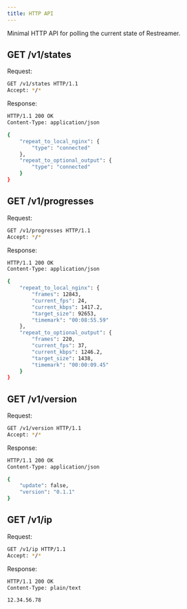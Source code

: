 ```yaml
---
title: HTTP API
---
```


Minimal HTTP API for polling the current state of Restreamer.

## GET /v1/states

Request:

```sh
GET /v1/states HTTP/1.1
Accept: */*
```

Response:

```sh
HTTP/1.1 200 OK
Content-Type: application/json

{
    "repeat_to_local_nginx": {
        "type": "connected"
    },
    "repeat_to_optional_output": {
        "type": "connected"
    }
}
```

## GET /v1/progresses

Request:

```sh
GET /v1/progresses HTTP/1.1
Accept: */*
```

Response:

```sh
HTTP/1.1 200 OK
Content-Type: application/json

{
    "repeat_to_local_nginx": {
        "frames": 12843,
        "current_fps": 24,
        "current_kbps": 1417.2,
        "target_size": 92653,
        "timemark": "00:08:55.59"
    },
    "repeat_to_optional_output": {
        "frames": 220,
        "current_fps": 37,
        "current_kbps": 1246.2,
        "target_size": 1438,
        "timemark": "00:00:09.45"
    }
}
```

## GET /v1/version

Request:

```sh
GET /v1/version HTTP/1.1
Accept: */*
```

Response:

```sh
HTTP/1.1 200 OK
Content-Type: application/json

{
    "update": false,
    "version": "0.1.1"
}
```

## GET /v1/ip

Request:

```sh
GET /v1/ip HTTP/1.1
Accept: */*
```

Response:

```sh
HTTP/1.1 200 OK
Content-Type: plain/text

12.34.56.78
```